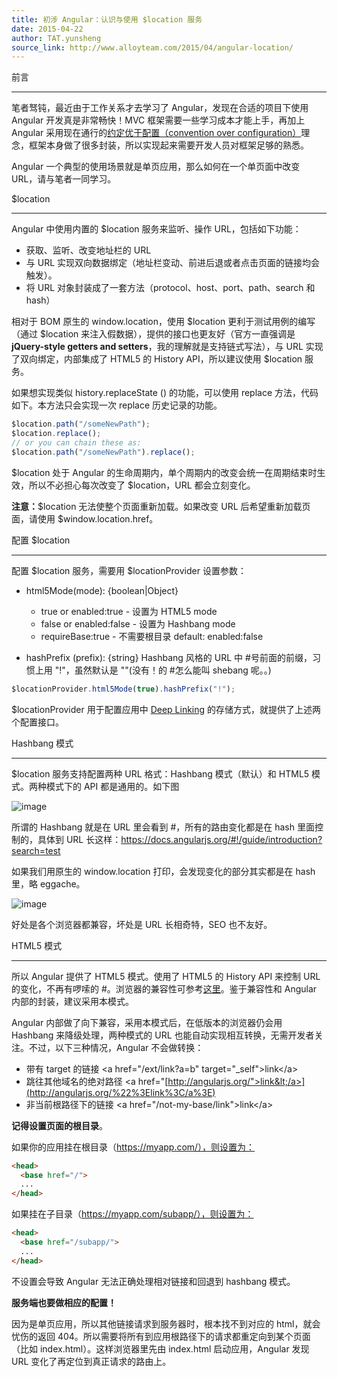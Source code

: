 ```yaml
---
title: 初涉 Angular：认识与使用 $location 服务
date: 2015-04-22
author: TAT.yunsheng
source_link: http://www.alloyteam.com/2015/04/angular-location/
---
```


<!-- {% raw %} - for jekyll -->

前言  

* * *

笔者驽钝，最近由于工作关系才去学习了 Angular，发现在合适的项目下使用 Angular 开发真是非常畅快！MVC 框架需要一些学习成本才能上手，再加上 Angular 采用现在通行的[约定优于配置（convention over configuration）](http://zh.wikipedia.org/zh/%E7%BA%A6%E5%AE%9A%E4%BC%98%E4%BA%8E%E9%85%8D%E7%BD%AE)理念，框架本身做了很多封装，所以实现起来需要开发人员对框架足够的熟悉。

Angular 一个典型的使用场景就是单页应用，那么如何在一个单页面中改变 URL，请与笔者一同学习。

$location  

* * *

Angular 中使用内置的 $location 服务来监听、操作 URL，包括如下功能：

-   获取、监听、改变地址栏的 URL
-   与 URL 实现双向数据绑定（地址栏变动、前进后退或者点击页面的链接均会触发）。
-   将 URL 对象封装成了一套方法（protocol、host、port、path、search 和 hash）

相对于 BOM 原生的 window.location，使用 $location 更利于测试用例的编写（通过 $location 来注入假数据），提供的接口也更友好（官方一直强调是 **jQuery-style getters and setters**，我的理解就是支持链式写法），与 URL 实现了双向绑定，内部集成了 HTML5 的 History API，所以建议使用 $location 服务。

如果想实现类似 history.replaceState () 的功能，可以使用 replace 方法，代码如下。本方法只会实现一次 replace 历史记录的功能。

```javascript
$location.path("/someNewPath");
$location.replace();
// or you can chain these as:
$location.path("/someNewPath").replace();
```

$location 处于 Angular 的生命周期内，单个周期内的改变会统一在周期结束时生效，所以不必担心每次改变了 $location，URL 都会立刻变化。

**注意：**$location 无法使整个页面重新加载。如果改变 URL 后希望重新加载页面，请使用 $window.location.href。

配置 $location  

* * *

配置 $location 服务，需要用 $locationProvider 设置参数：

-   html5Mode(mode): {boolean|Object}

    -   true or enabled:true - 设置为 HTML5 mode
    -   false or enabled:false - 设置为 Hashbang mode
    -   requireBase:true - 不需要根目录 default: enabled:false
-   hashPrefix (prefix): {string} Hashbang 风格的 URL 中 #号前面的前缀，习惯上用 "!"，虽然默认是 ""(没有！的 #怎么能叫 shebang 呢。。)

```javascript
$locationProvider.html5Mode(true).hashPrefix("!");
```

$locationProvider 用于配置应用中 [Deep Linking](http://en.wikipedia.org/wiki/Deep_linking) 的存储方式，就提供了上述两个配置接口。

Hashbang 模式  

* * *

$location 服务支持配置两种 URL 格式：Hashbang 模式（默认）和 HTML5 模式。两种模式下的 API 都是通用的。如下图

![image](https://docs.angularjs.org/img/guide/hashbang_vs_regular_url.jpg)

所谓的 Hashbang 就是在 URL 里会看到 #，所有的路由变化都是在 hash 里面控制的，具体到 URL 长这样：<https://docs.angularjs.org/#!/guide/introduction?search=test>

如果我们用原生的 window.location 打印，会发现变化的部分其实都是在 hash 里，略 eggache。

![image](http://www.alloyteam.com/wp-content/uploads/2015/04/QQ%E6%88%AA%E5%9B%BE20150421223846.png)

好处是各个浏览器都兼容，坏处是 URL 长相奇特，SEO 也不友好。

HTML5 模式  

* * *

所以 Angular 提供了 HTML5 模式。使用了 HTML5 的 History API 来控制 URL 的变化，不再有啰嗦的 #。浏览器的兼容性可参考[这里](http://caniuse.com/#search=history)。鉴于兼容性和 Angular 内部的封装，建议采用本模式。

Angular 内部做了向下兼容，采用本模式后，在低版本的浏览器仍会用 Hashbang 来降级处理，两种模式的 URL 也能自动实现相互转换，无需开发者关注。不过，以下三种情况，Angular 不会做转换：

-   带有 target 的链接 &lt;a href="/ext/link?a=b" target="\_self">link&lt;/a>
-   跳往其他域名的绝对路径 &lt;a href="[http://angularjs.org/">link&lt;/a>](http://angularjs.org/%22%3Elink%3C/a%3E)
-   非当前根路径下的链接 &lt;a href="/not-my-base/link">link&lt;/a>

**记得设置页面的根目录**。

如果你的应用挂在根目录（<https://myapp.com/），则设置为：>

```html
<head>
  <base href="/">
  ...
</head>
```

如果挂在子目录（<https://myapp.com/subapp/），则设置为：>

```html
<head>
  <base href="/subapp/">
  ...
</head>
```

不设置会导致 Angular 无法正确处理相对链接和回退到 hashbang 模式。

**服务端也要做相应的配置！**

因为是单页应用，所以其他链接请求到服务器时，根本找不到对应的 html，就会忧伤的返回 404。所以需要将所有到应用根路径下的请求都重定向到某个页面（比如 index.html）。这样浏览器里先由 index.html 启动应用，Angular 发现 URL 变化了再定位到真正请求的路由上。


<!-- {% endraw %} - for jekyll -->